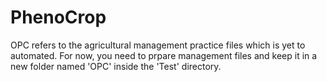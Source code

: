 
# PhenoCrop

OPC refers to the agricultural management practice files which is yet to automated. For now, you need to prpare management files and keep it in a new folder named 'OPC' inside the 'Test' directory.


